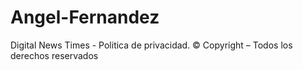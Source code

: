# Angel-Fernandez
Digital News Times - Politica de privacidad. © Copyright – Todos los derechos reservados
